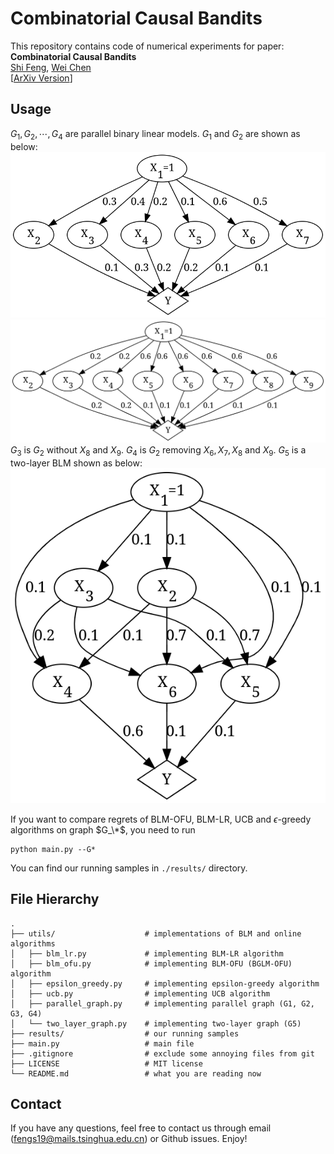 # Combinatorial Causal Bandits
This repository contains code of numerical experiments for paper:         
**Combinatorial Causal Bandits**        
[Shi Feng](https://fengshi.link/), [Wei Chen](https://www.microsoft.com/en-us/research/people/weic/)          
[[ArXiv Version](https://arxiv.org/abs/2206.01995)]

## Usage
$G_1,G_2,\cdots,G_4$ are parallel binary linear models. $G_1$ and $G_2$ are shown as below:
![G1](https://github.com/fengtony686/CCB/raw/main/results/G1_structure.png)![G2](https://github.com/fengtony686/CCB/raw/main/results/G2_structure.png)
$G_3$ is $G_2$ without $X_8$ and $X_9$. $G_4$ is $G_2$ removing $X_6,X_7,X_8$ and $X_9$.
$G_5$ is a two-layer BLM shown as below:
![G5](https://github.com/fengtony686/CCB/raw/main/results/G5_structure.png)

If you want to compare regrets of BLM-OFU, BLM-LR, UCB and $\epsilon$-greedy algorithms on graph $G_\*$, you need to run
```
python main.py --G*
```
You can find our running samples in `./results/` directory.

## File Hierarchy

```
.
├── utils/                    # implementations of BLM and online algorithms
│   ├── blm_lr.py             # implementing BLM-LR algorithm
│   ├── blm_ofu.py            # implementing BLM-OFU (BGLM-OFU) algorithm
│   ├── epsilon_greedy.py     # implementing epsilon-greedy algorithm
│   ├── ucb.py                # implementing UCB algorithm
│   ├── parallel_graph.py     # implementing parallel graph (G1, G2, G3, G4)
│   └── two_layer_graph.py    # implementing two-layer graph (G5)
├── results/                  # our running samples
├── main.py                   # main file
├── .gitignore                # exclude some annoying files from git
├── LICENSE                   # MIT license
└── README.md                 # what you are reading now
```

## Contact

If you have any questions, feel free to contact us through email (fengs19@mails.tsinghua.edu.cn) or Github issues. Enjoy!
